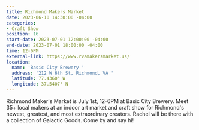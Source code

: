 ```yaml
---
title: Richmond Makers Market
date: 2023-06-10 14:30:00 -04:00
categories:
- Craft Show
position: 16
start-date: 2023-07-01 12:00:00 -04:00
end-date: 2023-07-01 18:00:00 -04:00
time: 12-6PM
external-link: https://www.rvamakersmarket.us/
location:
  name: 'Basic City Brewery '
  address: '212 W 6th St, Richmond, VA '
  latitude: 77.4360° W
  longitude: 37.5407° N
---
```


Richmond Maker's Market is July 1st, 12-6PM at Basic City Brewery. Meet 35+ local makers at an indoor art market and craft show for Richmond's newest, greatest, and most extraordinary creators. Rachel will be there with a collection of Galactic Goods. Come by and say hi! 